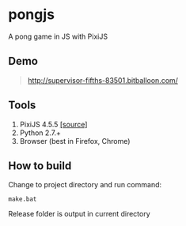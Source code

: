 ﻿# pongjs
A pong game in JS with PixiJS

## Demo

> http://supervisor-fifths-83501.bitballoon.com/

## Tools

 1. PixiJS 4.5.5 [[source]](https://github.com/pixijs/pixi.js)
 2. Python 2.7.+
 2. Browser (best in Firefox, Chrome)

## How to build
Change to project directory and run command:

    make.bat

Release folder is output in current directory
